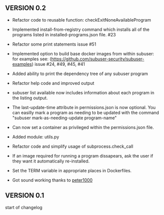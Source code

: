 VERSION 0.2
-------------

* Refactor code to reusable function: checkExitNoneAvailableProgram

* Implemented install-from-registry command which installs all of the programs listed in installed-programs.json file. #23

* Refactor some print statements
  issue #51
  
* Implemented option to build base docker images from within subuser: 
  for examples see: (https://github.com/subuser-security/subuser-examples)
  issue #24, #49, #45, #41
  
* Added ability to print the dependency tree of any subuser program

* Refactor help code and improved output

* subuser list available now includes information about each program in the listing output.

* The last-update-time attribute in permissions.json is now optional.  You can easilly mark a program as needing to be updated with the command "subuser mark-as-needing-update program-name"

* Can now set a container as privileged within the permissions.json file.

* Added module: utils.py

* Refactor code and simplify usage of subprocess.check_call

* If an image required for running a program dissapears, ask the user if they want it automatically re-installed.

* Set the TERM variable in appropriate places in Dockerfiles.

* Got sound working thanks to [peter1000](https://github.com/timthelion/subuser/pull/22)

VERSION 0.1
-------------
start of changelog
